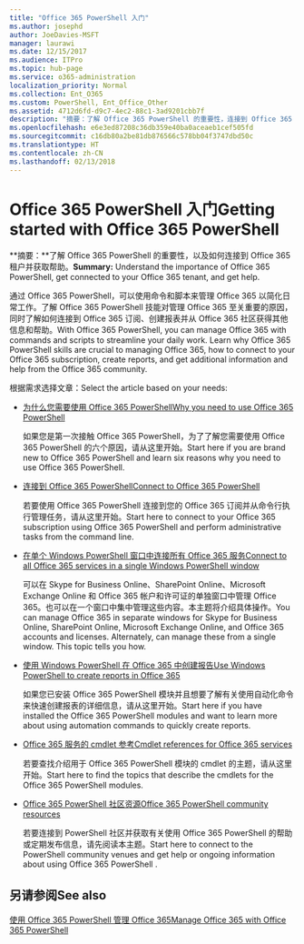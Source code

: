 ```yaml
---
title: "Office 365 PowerShell 入门"
ms.author: josephd
author: JoeDavies-MSFT
manager: laurawi
ms.date: 12/15/2017
ms.audience: ITPro
ms.topic: hub-page
ms.service: o365-administration
localization_priority: Normal
ms.collection: Ent_O365
ms.custom: PowerShell, Ent_Office_Other
ms.assetid: 4712d6fd-d9c7-4ec2-88c1-3ad9201cbb7f
description: "摘要：了解 Office 365 PowerShell 的重要性，连接到 Office 365 租户，并获取帮助。"
ms.openlocfilehash: e6e3ed87208c36db359e40ba0aceaeb1cef505fd
ms.sourcegitcommit: c16db80a2be81db876566c578bb04f3747dbd50c
ms.translationtype: HT
ms.contentlocale: zh-CN
ms.lasthandoff: 02/13/2018
---
```

# <a name="getting-started-with-office-365-powershell"></a><span data-ttu-id="1589a-103">Office 365 PowerShell 入门</span><span class="sxs-lookup"><span data-stu-id="1589a-103">Getting started with Office 365 PowerShell</span></span>

 <span data-ttu-id="1589a-104">**摘要：**了解 Office 365 PowerShell 的重要性，以及如何连接到 Office 365 租户并获取帮助。</span><span class="sxs-lookup"><span data-stu-id="1589a-104">**Summary:** Understand the importance of Office 365 PowerShell, get connected to your Office 365 tenant, and get help.</span></span>
  
<span data-ttu-id="1589a-p101">通过 Office 365 PowerShell，可以使用命令和脚本来管理 Office 365 以简化日常工作。了解 Office 365 PowerShell 技能对管理 Office 365 至关重要的原因，同时了解如何连接到 Office 365 订阅、创建报表并从 Office 365 社区获得其他信息和帮助。</span><span class="sxs-lookup"><span data-stu-id="1589a-p101">With Office 365 PowerShell, you can manage Office 365 with commands and scripts to streamline your daily work. Learn why Office 365 PowerShell skills are crucial to managing Office 365, how to connect to your Office 365 subscription, create reports, and get additional information and help from the Office 365 community.</span></span>
  
<span data-ttu-id="1589a-107">根据需求选择文章：</span><span class="sxs-lookup"><span data-stu-id="1589a-107">Select the article based on your needs:</span></span>
  
- [<span data-ttu-id="1589a-108">为什么您需要使用 Office 365 PowerShell</span><span class="sxs-lookup"><span data-stu-id="1589a-108">Why you need to use Office 365 PowerShell</span></span>](why-you-need-to-use-office-365-powershell.md)
    
    <span data-ttu-id="1589a-109">如果您是第一次接触 Office 365 PowerShell，为了了解您需要使用 Office 365 PowerShell 的六个原因，请从这里开始。</span><span class="sxs-lookup"><span data-stu-id="1589a-109">Start here if you are brand new to Office 365 PowerShell and learn six reasons why you need to use Office 365 PowerShell.</span></span> 
    
- [<span data-ttu-id="1589a-110">连接到 Office 365 PowerShell</span><span class="sxs-lookup"><span data-stu-id="1589a-110">Connect to Office 365 PowerShell</span></span>](connect-to-office-365-powershell.md)
    
    <span data-ttu-id="1589a-111">若要使用 Office 365 PowerShell 连接到您的 Office 365 订阅并从命令行执行管理任务，请从这里开始。</span><span class="sxs-lookup"><span data-stu-id="1589a-111">Start here to connect to your Office 365 subscription using Office 365 PowerShell and perform administrative tasks from the command line.</span></span>
    
- [<span data-ttu-id="1589a-112">在单个 Windows PowerShell 窗口中连接所有 Office 365 服务</span><span class="sxs-lookup"><span data-stu-id="1589a-112">Connect to all Office 365 services in a single Windows PowerShell window</span></span>](connect-to-all-office-365-services-in-a-single-windows-powershell-window.md)
    
    <span data-ttu-id="1589a-p102">可以在 Skype for Business Online、SharePoint Online、Microsoft Exchange Online 和 Office 365 帐户和许可证的单独窗口中管理 Office 365。也可以在一个窗口中集中管理这些内容。本主题将介绍具体操作。</span><span class="sxs-lookup"><span data-stu-id="1589a-p102">You can manage Office 365 in separate windows for Skype for Business Online, SharePoint Online, Microsoft Exchange Online, and Office 365 accounts and licenses. Alternately, can manage these from a single window. This topic tells you how.</span></span>
    
- [<span data-ttu-id="1589a-116">使用 Windows PowerShell 在 Office 365 中创建报告</span><span class="sxs-lookup"><span data-stu-id="1589a-116">Use Windows PowerShell to create reports in Office 365</span></span>](use-windows-powershell-to-create-reports-in-office-365.md)
    
    <span data-ttu-id="1589a-117">如果您已安装 Office 365 PowerShell 模块并且想要了解有关使用自动化命令来快速创建报表的详细信息，请从这里开始。</span><span class="sxs-lookup"><span data-stu-id="1589a-117">Start here if you have installed the Office 365 PowerShell modules and want to learn more about using automation commands to quickly create reports.</span></span> 
    
- [<span data-ttu-id="1589a-118">Office 365 服务的 cmdlet 参考</span><span class="sxs-lookup"><span data-stu-id="1589a-118">Cmdlet references for Office 365 services</span></span>](cmdlet-references-for-office-365-services.md)
    
    <span data-ttu-id="1589a-119">若要查找介绍用于 Office 365 PowerShell 模块的 cmdlet 的主题，请从这里开始。</span><span class="sxs-lookup"><span data-stu-id="1589a-119">Start here to find the topics that describe the cmdlets for the Office 365 PowerShell modules.</span></span>
    
- [<span data-ttu-id="1589a-120">Office 365 PowerShell 社区资源</span><span class="sxs-lookup"><span data-stu-id="1589a-120">Office 365 PowerShell community resources</span></span>](office-365-powershell-community-resources.md)
    
    <span data-ttu-id="1589a-121">若要连接到 PowerShell 社区并获取有关使用 Office 365 PowerShell 的帮助或定期发布信息，请先阅读本主题。</span><span class="sxs-lookup"><span data-stu-id="1589a-121">Start here to connect to the PowerShell community venues and get help or ongoing information about using Office 365 PowerShell .</span></span>
    
## <a name="see-also"></a><span data-ttu-id="1589a-122">另请参阅</span><span class="sxs-lookup"><span data-stu-id="1589a-122">See also</span></span>

#### 

[<span data-ttu-id="1589a-123">使用 Office 365 PowerShell 管理 Office 365</span><span class="sxs-lookup"><span data-stu-id="1589a-123">Manage Office 365 with Office 365 PowerShell</span></span>](manage-office-365-with-office-365-powershell.md)

